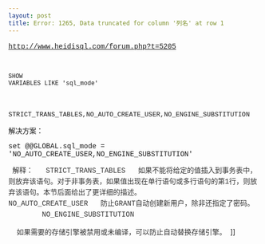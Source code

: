 ```yaml
---
layout: post
title: Error: 1265, Data truncated for column '列名' at row 1
---
```

[<span style="font-family: Courier;">http://www.heidisql.com/forum.php?t=5205</span>](http://www.heidisql.com/forum.php?t=5205)&nbsp;

&nbsp;

<span class="Apple-style-span" style="line-height: normal; font-size: 12px; border-collapse: collapse; white-space: pre-wrap; -webkit-border-horizontal-spacing: 2px; -webkit-border-vertical-spacing: 2px; font-family: Courier;">SHOW VARIABLES LIKE 'sql_mode'</span>

&nbsp;

<span class="Apple-style-span" style="line-height: normal; font-size: 13px; border-collapse: collapse; -webkit-border-horizontal-spacing: 2px; -webkit-border-vertical-spacing: 2px; font-family: Courier;">STRICT_TRANS_TABLES,NO_AUTO_CREATE_USER,NO_ENGINE_SUBSTITUTION</span>&nbsp;

<span style="font-family: Courier;">解决方案：</span>

<span style="font-family: Courier;">set @@GLOBAL.sql_mode = 'NO_AUTO_CREATE_USER,NO_ENGINE_SUBSTITUTION'</span>

&nbsp;
<span class="Apple-style-span" style="line-height: 22px; color: #333333; font-family: Courier;">解释：
</span><span class="Apple-style-span" style="line-height: 22px; color: #333333; font-family: Courier;">&nbsp; STRICT_TRANS_TABLES
</span><span class="Apple-style-span" style="line-height: 22px; color: #333333; font-family: Courier;">&nbsp; 如果不能将给定的值插入到事务表中，则放弃该语句。对于非事务表，如果值出现在单行语句或多行语句的第1行，则放弃该语句。本节后面给出了更详细的描述。&nbsp;
&nbsp;&nbsp;
&nbsp;&nbsp;
</span><span class="Apple-style-span" style="line-height: 22px; color: #333333; font-family: Courier;">&nbsp; NO_AUTO_CREATE_USER
</span><span class="Apple-style-span" style="line-height: 22px; color: #333333; font-family: Courier;">&nbsp; 防止GRANT自动创建新用户，除非还指定了密码。&nbsp;
&nbsp;&nbsp;
&nbsp;&nbsp;
</span><span class="Apple-style-span" style="line-height: 22px; color: #333333; font-family: Courier;">&nbsp; NO_ENGINE_SUBSTITUTION
</span>

<span class="Apple-style-span" style="line-height: 22px; color: #333333; font-family: Courier;">&nbsp;&nbsp;如果需要的存储引擎被禁用或未编译，可以防止自动替换存储引擎。</span>&nbsp;
]]
